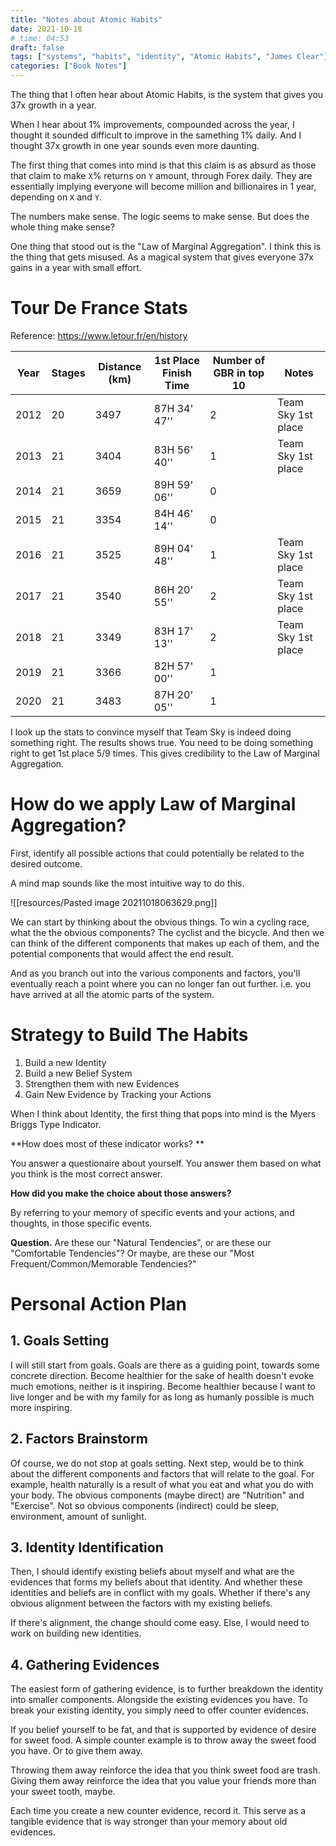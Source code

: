 ```yaml
---
title: "Notes about Atomic Habits"
date: 2021-10-18
# time: 04:53
draft: false
tags: ["systems", "habits", "identity", "Atomic Habits", "James Clear"]
categories: ["Book Notes"]
---
```

 
The thing that I often hear about Atomic Habits, is the system that gives you 37x growth in a year. 

When I hear about 1% improvements, compounded across the year, I thought it sounded difficult to improve in the samething 1% daily. And I thought 37x growth in one year sounds even more daunting. 

The first thing that comes into mind is that this claim is as absurd as those that claim to make `X`% returns on `Y` amount, through Forex daily. They are essentially implying everyone will become million and billionaires in 1 year, depending on `X` and `Y`. 

The numbers make sense. The logic seems to make sense. But does the whole thing make sense? 

One thing that stood out is the "Law of Marginal Aggregation". I think this is the thing that gets misused. As a magical system that gives everyone 37x gains in a year with small effort.

# Tour De France Stats
Reference: https://www.letour.fr/en/history

|Year | Stages | Distance (km) | 1st Place Finish Time | Number of GBR in top 10|Notes|
|---|---|---|---|---|---|
|2012|20|3497|87H 34' 47''|2| Team Sky 1st place|
|2013|21|3404|83H 56' 40''|1| Team Sky 1st place|
|2014|21|3659|89H 59' 06''|0|
|2015|21|3354|84H 46' 14''|0|
|2016|21|3525|89H 04' 48''|1| Team Sky 1st place|
|2017|21|3540|86H 20' 55''|2| Team Sky 1st place|
|2018|21|3349|83H 17' 13''|2| Team Sky 1st place|
|2019|21|3366|82H 57' 00''|1| |
|2020|21|3483|87H 20' 05''|1| |

I look up the stats to convince myself that Team Sky is indeed doing something right. The results shows true. You need to be doing something right to get 1st place 5/9 times. This gives credibility to the Law of Marginal Aggregation. 

# How do we apply Law of Marginal Aggregation?
First, identify all possible actions that could potentially be related to the desired outcome. 

A mind map sounds like the most intuitive way to do this. 

![[resources/Pasted image 20211018063629.png]]

We can start by thinking about the obvious things. To win a cycling race, what the the obvious components?
The cyclist and the bicycle. And then we can think of the different components that makes up each of them, and the potential components that would affect the end result. 

And as you branch out into the various components and factors, you'll eventually reach a point where you can no longer fan out further. i.e. you have arrived at all the atomic parts of the system. 

# Strategy to Build The Habits

1. Build a new Identity
2. Build a new Belief System
3. Strengthen them with new Evidences
4. Gain New Evidence by Tracking your Actions

When I think about Identity, the first thing that pops into mind is the Myers Briggs Type Indicator. 

**How does most of these indicator works? **

You answer a questionaire about yourself. You answer them based on what you think is the most correct answer. 

**How did you make the choice about those answers?** 

By referring to your memory of specific events and your actions, and thoughts, in those specific events. 

**Question.** Are these our "Natural Tendencies", or are these our "Comfortable Tendencies"?  Or maybe, are these our "Most Frequent/Common/Memorable Tendencies?"

# Personal Action Plan
## 1. Goals Setting
I will still start from goals. Goals are there as a guiding point, towards some concrete direction. Become healthier for the sake of health doesn't evoke much emotions, neither is it inspiring. Become healthier because I want to live longer and be with my family for as long as humanly possible is much more inspiring.

## 2. Factors Brainstorm
Of course, we do not stop at goals setting. Next step, would be to think about the different components and factors that will relate to the goal. For example, health naturally is a result of what you eat and what you do with your body. The obvious components (maybe direct) are "Nutrition" and "Exercise". Not so obvious components (indirect) could be sleep, environment, amount of sunlight. 

## 3. Identity Identification
Then, I should identify existing beliefs about myself and what are the evidences that forms my beliefs about that identity. And whether these identities and beliefs are in conflict with my goals. Whether if there's any obvious alignment between the factors with my existing beliefs. 

If there's alignment, the change should come easy. Else, I would need to work on building new identities.

## 4. Gathering Evidences
The easiest form of gathering evidence, is to further breakdown the identity into smaller components. Alongside the existing evidences you have. To break your existing identity, you simply need to offer counter evidences. 

If you belief yourself to be fat, and that is supported by evidence of desire for sweet food. A simple counter example is to throw away the sweet food you have. Or to give them away. 

Throwing them away reinforce the idea that you think sweet food are trash. Giving them away reinforce the idea that you value your friends more than your sweet tooth, maybe. 

Each time you create a new counter evidence, record it. This serve as a tangible evidence that is way stronger than your memory about old evidences. 


